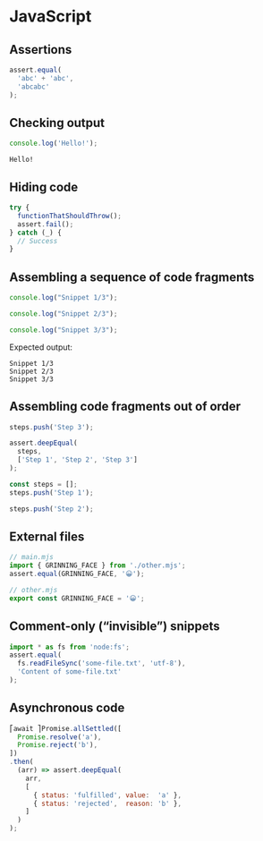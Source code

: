 # JavaScript

## Assertions

```js
assert.equal(
  'abc' + 'abc',
  'abcabc'
);
```

## Checking output

<!--marktest stdout="output"-->
```js
console.log('Hello!');
```

<!--marktest id="output"-->
```
Hello!
```

## Hiding code

<!--marktest before:
function functionThatShouldThrow() {
  throw new Error();
}
-->
```js
try {
  functionThatShouldThrow();
  assert.fail();
} catch (_) {
  // Success
}
```

## Assembling a sequence of code fragments

<!--marktest sequence="1/3" stdout="sequence-output"-->
```js
console.log("Snippet 1/3");
```

<!--marktest sequence="2/3"-->
```js
console.log("Snippet 2/3");
```

<!--marktest sequence="3/3"-->
```js
console.log("Snippet 3/3");
```

Expected output:

<!--marktest id="sequence-output"-->
```
Snippet 1/3
Snippet 2/3
Snippet 3/3
```

## Assembling code fragments out of order

<!--marktest include="step1, step2, $THIS"-->
```js
steps.push('Step 3');

assert.deepEqual(
  steps,
  ['Step 1', 'Step 2', 'Step 3']
);
```

<!--marktest id="step1"-->
```js
const steps = [];
steps.push('Step 1');
```

<!--marktest id="step2"-->
```js
steps.push('Step 2');
```

## External files

<!--marktest external="other>other.mjs"-->
```js
// main.mjs
import { GRINNING_FACE } from './other.mjs';
assert.equal(GRINNING_FACE, '😀');
```

<!--marktest id="other"-->
```js
// other.mjs
export const GRINNING_FACE = '😀';
```

## Comment-only (“invisible”) snippets

<!--marktest write="some-file.txt" body:
Content of some-file.txt
-->

```js
import * as fs from 'node:fs';
assert.equal(
  fs.readFileSync('some-file.txt', 'utf-8'),
  'Content of some-file.txt'
);
```

## Asynchronous code

```js
⎡await ⎤Promise.allSettled([
  Promise.resolve('a'),
  Promise.reject('b'),
])
.then(
  (arr) => assert.deepEqual(
    arr,
    [
      { status: 'fulfilled', value:  'a' },
      { status: 'rejected',  reason: 'b' },
    ]
  )
);
```

